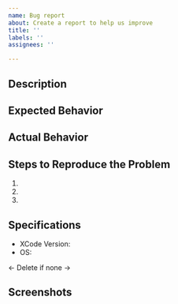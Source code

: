 ```yaml
---
name: Bug report
about: Create a report to help us improve
title: ''
labels: ''
assignees: ''

---
```


## Description


## Expected Behavior


## Actual Behavior


## Steps to Reproduce the Problem

  1.
  2.
  3.

## Specifications

  - XCode Version:
  - OS:


<- Delete if none ->
## Screenshots
